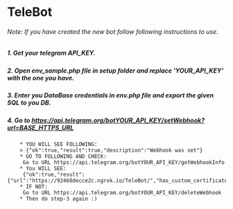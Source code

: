 # TeleBot

###### Note: If you have created the new bot follow following instructions to use.

##### 1. Get your telegram API_KEY.

##### 2. Open env_sample.php file in setup folder and replace 'YOUR_API_KEY' with the one you have.

##### 3. Enter you DataBase credentials in env.php file and export the given SQL to you DB.

##### 4. Go to https://api.telegram.org/botYOUR_API_KEY/setWebhook?url=BASE_HTTPS_URL

        * YOU WILL SEE FOLLOWING:
        > {"ok":true,"result":true,"description":"Webhook was set"}
        * GO TO FOLLOWING AND CHECK:
         Go to URL https://api.telegram.org/botYOUR_API_KEY/getWebhookInfo
        * You WILL SEE:
         {"ok":true,"result":{"url":"https://92468decce2c.ngrok.io/TeleBot/","has_custom_certificate":false,"pending_update_count":0,"max_connections":40}}
        * IF NOT:
         Go to URL https://api.telegram.org/botYOUR_API_KEY/deleteWebhook
        * Then do step-3 again :)
